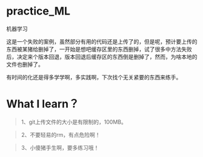 # practice_ML
机器学习

这是一个失败的案例，虽然部分有用的代码还是上传了的，但是呢，预计要上传的东西被某猪给删掉了，一开始是想吧缓存区里的东西删掉，试了很多中方法失败后，决定来个版本回退，版本回退后缓存区的东西倒是删掉了，然而，为啥本地的文件也删掉了。

有时间的化还是得多学学啊，多实践啊，下次找个无关紧要的东西来练手。

# What I learn？

>1、git上传文件的大小是有限制的，100MB。

>2、不要轻易的rm，有点危险啊！

>3、小傻猪手生啊，要多练习哦！
